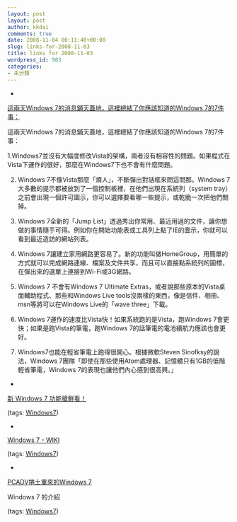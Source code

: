 ```yaml
---
layout: post
layout: post
author: kkdai
comments: true
date: 2008-11-04 00:11:40+00:00
slug: links-for-2008-11-03
title: links for 2008-11-03
wordpress_id: 983
categories:
- 未分類
---
```


  * 
                

[這兩天Windows 7的消息鋪天蓋地，這裡總結了你應該知道的Windows 7的7件事：](http://chinese.engadget.com/2008/10/30/windows7-7-sentences/)


                

這兩天Windows 7的消息鋪天蓋地，這裡總結了你應該知道的Windows 7的7件事：

1.Windows7並沒有大幅度修改Vista的架構，兩者沒有相容性的問題。如果程式在Vista下運作的很好，那麼在Windows7下也不會有什麼問題。

2. Windows 7不像Vista那麼「煩人」，不斷彈出對話框來問這問那。Windows 7大多數的提示都被放到了一個控制板裡，在他們出現在系統列（system tray）之前會出現一個許可圖示，你可以選擇要看哪一些提示，或乾脆一次把他們關掉。

3. Windows 7全新的「Jump List」透過秀出你常用、最近用過的文件，讓你想做的事情隨手可得。例如你在開始功能表或工具列上點了IE的圖示，你就可以看到最近造訪的網站列表。

4. Windows 7讓建立家用網路更容易了。新的功能叫做HomeGroup，用簡單的方式就可以完成網路連線、檔案及文件共享，而且可以直接點系統列的圖標，在彈出來的選單上連接到Wi-Fi或3G網路。

5. Windows 7 不會有Windows 7 Ultimate Extras，或者說那些原本的Vista桌面輔助程式、那些和Windows Live tools沒兩樣的東西，像是信件、相冊、msn等將可以在Windows Live的「wave three」下載。

6. Windows 7運作的速度比Vista快！如果系統跑的是Vista，跑Windows 7會更快；如果是跑Vista的筆電，跑Windows 7的話筆電的電池續航力應該也會更好。

7. Windows7也能在輕省筆電上跑得很開心。根據微軟Steven Sinofksy的說法，Windows 7團隊「即使在那些使用Atom處理器、記憶體只有1GB的低階輕省筆電，Windows 7的表現也讓他們內心感到很高興。」



            
  * 
                

[新 Windows 7 功能搶鮮看！](http://chinese.engadget.com/2008/10/29/windows-7-details-galore-interface-tweaks-netbook-builds-medi/)



                

(tags: [Windows7](http://delicious.com/kkdai/Windows7))


            
  * 
                

[Windows 7 - WIKI](http://zh.wikipedia.org/wiki/Windows_7)



                

(tags: [Windows7](http://delicious.com/kkdai/Windows7))


            
  * 
                

[PCADV捲土重來的Windows 7](http://www.pcadv.com.tw/?p=2019)


                

Windows 7 的介紹


                

(tags: [Windows7](http://delicious.com/kkdai/Windows7))


            
